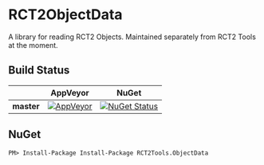 # RCT2ObjectData
A library for reading RCT2 Objects. Maintained separately from RCT2 Tools at the moment.

## Build Status
|             | AppVeyor | NuGet |
|-------------|----------|-------|
| **master**  | [![AppVeyor](https://ci.appveyor.com/api/projects/status/r4k9yfbkupqqknbb/branch/master?svg=true)](https://ci.appveyor.com/project/trigger-death/rct2objectdata) | [![NuGet Status](https://img.shields.io/nuget/v/RCT2Tools.ObjectData.svg?style=flat)](https://www.nuget.org/packages/RCT2Tools.ObjectData/) |

## NuGet

    PM> Install-Package Install-Package RCT2Tools.ObjectData
